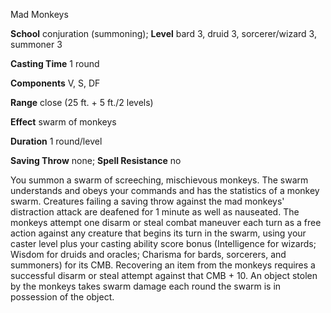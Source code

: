 Mad Monkeys

**School** conjuration (summoning); **Level** bard 3, druid 3, sorcerer/wizard 3, summoner 3

**Casting Time** 1 round

**Components** V, S, DF

**Range** close (25 ft. + 5 ft./2 levels)

**Effect** swarm of monkeys

**Duration** 1 round/level

**Saving Throw** none; **Spell Resistance** no

You summon a swarm of screeching, mischievous monkeys. The swarm understands and obeys your commands and has the statistics of a monkey swarm. Creatures failing a saving throw against the mad monkeys' distraction attack are deafened for 1 minute as well as nauseated. The monkeys attempt one disarm or steal combat maneuver each turn as a free action against any creature that begins its turn in the swarm, using your caster level plus your casting ability score bonus (Intelligence for wizards; Wisdom for druids and oracles; Charisma for bards, sorcerers, and summoners) for its CMB. Recovering an item from the monkeys requires a successful disarm or steal attempt against that CMB + 10. An object stolen by the monkeys takes swarm damage each round the swarm is in possession of the object.


